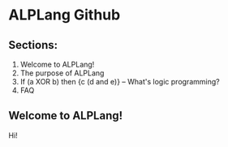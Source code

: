 # ALPLang Github
## Sections:
1. Welcome to ALPLang!
2. The purpose of ALPLang
3. If (a XOR b) then {c (d and e)} – What's logic programming?
4. FAQ

## Welcome to ALPLang!
Hi!


